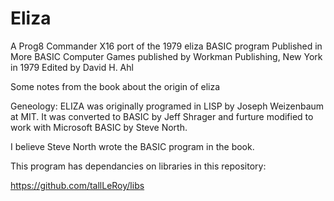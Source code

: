 # Eliza
A Prog8 Commander X16 port of the 1979 eliza BASIC program 
Published in More BASIC Computer Games published by 
Workman Publishing, New York in 1979 Edited by David H. Ahl

Some notes from the book about the origin of eliza

Geneology: ELIZA was originally programed in LISP by Joseph
Weizenbaum at MIT. It was converted to BASIC by Jeff Shrager
and furture modified to work with Microsoft BASIC by Steve 
North. 

I believe Steve North wrote the BASIC program in the book.

This program has dependancies on libraries in this repository:

https://github.com/tallLeRoy/libs

 
